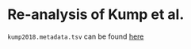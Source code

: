 # Re-analysis of Kump et al.

`kump2018.metadata.tsv` can be found [here](https://raw.githubusercontent.com/LGPW/FMT_in_TRUC_APT2017/master/mapping_file.txt)
